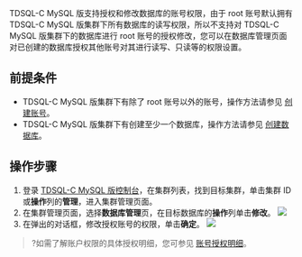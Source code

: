 TDSQL-C MySQL 版支持授权和修改数据库的账号权限，由于 root 账号默认拥有 TDSQL-C MySQL 版集群下所有数据库的读写权限，所以不支持对 TDSQL-C MySQL 版集群下的数据库进行 root 账号的授权修改，您可以在数据库管理页面对已创建的数据库授权其他账号对其进行读写、只读等的权限设置。

## 前提条件
- TDSQL-C MySQL 版集群下有除了 root 账号以外的账号，操作方法请参见 [创建账号](https://www.tencentcloud.com/document/product/1098/44612)。
- TDSQL-C MySQL 版集群下有创建至少一个数据库，操作方法请参见 [创建数据库](https://intl.cloud.tencent.com/document/product/1098/44606)。

## 操作步骤
1. 登录 [TDSQL-C MySQL 版控制台](https://console.cloud.tencent.com/cynosdb)，在集群列表，找到目标集群，单击集群 ID 或**操作**列的**管理**，进入集群管理页面。
2. 在集群管理页面，选择**数据库管理**页，在目标数据库的**操作**列单击**修改**。
![](https://staticintl.cloudcachetci.com/yehe/backend-news/QgpI673_41.png)
3. 在弹出的对话框，修改授权账号的权限，单击**确定**。
![](https://staticintl.cloudcachetci.com/yehe/backend-news/GsUX552_42.png)
>?如需了解账户权限的具体授权明细，您可参见 [账号授权明细](https://intl.cloud.tencent.com/document/product/1098/44606#ZHQXSQMX)。

